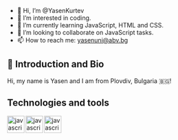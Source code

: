 - 👋 Hi, I’m @YasenKurtev
- 👀 I’m interested in coding.
- 🌱 I’m currently learning JavaScript, HTML and CSS.
- 💞️ I’m looking to collaborate on JavaScript tasks.
- 📫 How to reach me: yasenuni@abv.bg

## 👋 Introduction and Bio
Hi, my name is Yasen and I am from Plovdiv, Bulgaria 🇧🇬!

## Technologies and tools

<img align="left" alt="javascript" width="40px" src="https://cdn.jsdelivr.net/gh/devicons/devicon/icons/javascript/javascript-original.svg" />
<img align="left" alt="javascript" width="40px" src="https://cdn.jsdelivr.net/gh/devicons/devicon/icons/html5/html5-original.svg" />
<img align="left" alt="javascript" width="40px" src="https://cdn.jsdelivr.net/gh/devicons/devicon/icons/css3/css3-original.svg" />

<!---
YasenKurtev/YasenKurtev is a ✨ special ✨ repository because its `README.md` (this file) appears on your GitHub profile.
You can click the Preview link to take a look at your changes.
--->
